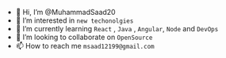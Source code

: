 - 👋 Hi, I’m @MuhammadSaad20
- 👀 I’m interested in `new techonolgies `
- 🌱 I’m currently learning `React` , `Java` , `Angular`, `Node` and `DevOps`
- 💞️ I’m looking to collaborate on `OpenSource`
- 📫 How to reach me `msaad12199@gmail.com`

<!---
MuhammadSaad20/MuhammadSaad20 is a ✨ special ✨ repository because its `README.md` (this file) appears on your GitHub profile.
You can click the Preview link to take a look at your changes.
--->
